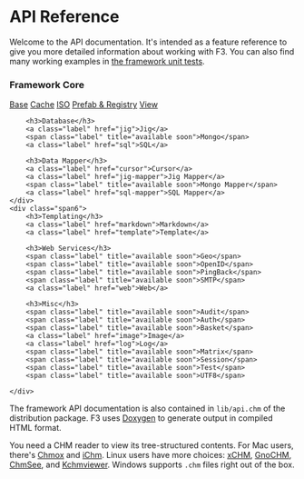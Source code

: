 # API Reference

Welcome to the API documentation. It's intended as a feature reference to give you more detailed information about working with F3.
You can also find many working examples in [the framework unit tests](https://github.com/bcosca/fatfree/tree/dev/app).

<div class="row-fluid pb25 ref">
    <div class="span6">
        <h3>Framework Core</h3>
        <a class="label" href="base">Base</a>
        <a class="label" href="cache">Cache</a>
        <a class="label" href="iso">ISO</a>
        <a class="label" href="prefab-registry">Prefab & Registry</a>
        <a class="label" href="view">View</a>

        <h3>Database</h3>
        <a class="label" href="jig">Jig</a>
        <span class="label" title="available soon">Mongo</span>
        <a class="label" href="sql">SQL</a>

        <h3>Data Mapper</h3>
        <a class="label" href="cursor">Cursor</a>
        <a class="label" href="jig-mapper">Jig Mapper</a>
        <span class="label" title="available soon">Mongo Mapper</span>
        <a class="label" href="sql-mapper">SQL Mapper</a>
    </div>
    <div class="span6">
        <h3>Templating</h3>
        <a class="label" href="markdown">Markdown</a>
        <a class="label" href="template">Template</a>

        <h3>Web Services</h3>
        <span class="label" title="available soon">Geo</span>
        <span class="label" title="available soon">OpenID</span>
        <span class="label" title="available soon">PingBack</span>
        <span class="label" title="available soon">SMTP</span>
        <a class="label" href="web">Web</a>

        <h3>Misc</h3>
        <span class="label" title="available soon">Audit</span>
        <span class="label" title="available soon">Auth</span>
        <span class="label" title="available soon">Basket</span>
        <a class="label" href="image">Image</a>
        <a class="label" href="log">Log</a>
        <span class="label" title="available soon">Matrix</span>
        <span class="label" title="available soon">Session</span>
        <span class="label" title="available soon">Test</span>
        <span class="label" title="available soon">UTF8</span>

    </div>
</div>


The framework API documentation is also contained in `lib/api.chm` of the distribution package. F3 uses [Doxygen](http://www.stack.nl/~dimitri/doxygen/) to generate output in compiled HTML format.

You need a CHM reader to view its tree-structured contents. For Mac users, there's [Chmox](http://chmox.sourceforge.net/) and [iChm](http://code.google.com/p/ichm/). Linux users have more choices: [xCHM](http://xchm.sourceforge.net/), [GnoCHM](http://gnochm.sourceforge.net/), [ChmSee](http://code.google.com/p/chmsee/), and [Kchmviewer](http://www.ulduzsoft.com/linux/kchmviewer/). Windows supports `.chm` files right out of the box.